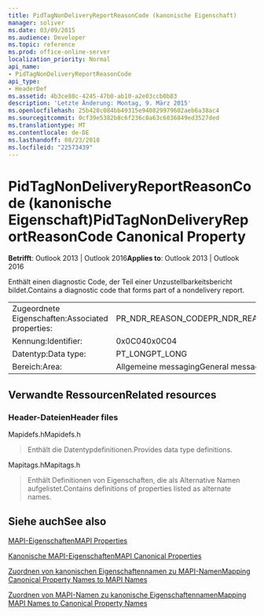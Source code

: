 ```yaml
---
title: PidTagNonDeliveryReportReasonCode (kanonische Eigenschaft)
manager: soliver
ms.date: 03/09/2015
ms.audience: Developer
ms.topic: reference
ms.prod: office-online-server
localization_priority: Normal
api_name:
- PidTagNonDeliveryReportReasonCode
api_type:
- HeaderDef
ms.assetid: 4b3ce80c-4245-47b0-ab10-a2e03ccb0b83
description: 'Letzte Änderung: Montag, 9. März 2015'
ms.openlocfilehash: 25b428c084bb49315e940829979602aeb6a38ac4
ms.sourcegitcommit: 0cf39e5382b8c6f236c8a63c6036849ed3527ded
ms.translationtype: MT
ms.contentlocale: de-DE
ms.lasthandoff: 08/23/2018
ms.locfileid: "22573439"
---
```

# <a name="pidtagnondeliveryreportreasoncode-canonical-property"></a><span data-ttu-id="dfdbc-103">PidTagNonDeliveryReportReasonCode (kanonische Eigenschaft)</span><span class="sxs-lookup"><span data-stu-id="dfdbc-103">PidTagNonDeliveryReportReasonCode Canonical Property</span></span>

  
  
<span data-ttu-id="dfdbc-104">**Betrifft**: Outlook 2013 | Outlook 2016</span><span class="sxs-lookup"><span data-stu-id="dfdbc-104">**Applies to**: Outlook 2013 | Outlook 2016</span></span> 
  
<span data-ttu-id="dfdbc-105">Enthält einen diagnostic Code, der Teil einer Unzustellbarkeitsbericht bildet.</span><span class="sxs-lookup"><span data-stu-id="dfdbc-105">Contains a diagnostic code that forms part of a nondelivery report.</span></span>
  
|||
|:-----|:-----|
|<span data-ttu-id="dfdbc-106">Zugeordnete Eigenschaften:</span><span class="sxs-lookup"><span data-stu-id="dfdbc-106">Associated properties:</span></span>  <br/> |<span data-ttu-id="dfdbc-107">PR_NDR_REASON_CODE</span><span class="sxs-lookup"><span data-stu-id="dfdbc-107">PR_NDR_REASON_CODE</span></span>  <br/> |
|<span data-ttu-id="dfdbc-108">Kennung:</span><span class="sxs-lookup"><span data-stu-id="dfdbc-108">Identifier:</span></span>  <br/> |<span data-ttu-id="dfdbc-109">0x0C04</span><span class="sxs-lookup"><span data-stu-id="dfdbc-109">0x0C04</span></span>  <br/> |
|<span data-ttu-id="dfdbc-110">Datentyp:</span><span class="sxs-lookup"><span data-stu-id="dfdbc-110">Data type:</span></span>  <br/> |<span data-ttu-id="dfdbc-111">PT_LONG</span><span class="sxs-lookup"><span data-stu-id="dfdbc-111">PT_LONG</span></span>  <br/> |
|<span data-ttu-id="dfdbc-112">Bereich:</span><span class="sxs-lookup"><span data-stu-id="dfdbc-112">Area:</span></span>  <br/> |<span data-ttu-id="dfdbc-113">Allgemeine messaging</span><span class="sxs-lookup"><span data-stu-id="dfdbc-113">General messaging</span></span>  <br/> |
   
## <a name="related-resources"></a><span data-ttu-id="dfdbc-114">Verwandte Ressourcen</span><span class="sxs-lookup"><span data-stu-id="dfdbc-114">Related resources</span></span>

### <a name="header-files"></a><span data-ttu-id="dfdbc-115">Header-Dateien</span><span class="sxs-lookup"><span data-stu-id="dfdbc-115">Header files</span></span>

<span data-ttu-id="dfdbc-116">Mapidefs.h</span><span class="sxs-lookup"><span data-stu-id="dfdbc-116">Mapidefs.h</span></span>
  
> <span data-ttu-id="dfdbc-117">Enthält die Datentypdefinitionen.</span><span class="sxs-lookup"><span data-stu-id="dfdbc-117">Provides data type definitions.</span></span>
    
<span data-ttu-id="dfdbc-118">Mapitags.h</span><span class="sxs-lookup"><span data-stu-id="dfdbc-118">Mapitags.h</span></span>
  
> <span data-ttu-id="dfdbc-119">Enthält Definitionen von Eigenschaften, die als Alternative Namen aufgelistet.</span><span class="sxs-lookup"><span data-stu-id="dfdbc-119">Contains definitions of properties listed as alternate names.</span></span>
    
## <a name="see-also"></a><span data-ttu-id="dfdbc-120">Siehe auch</span><span class="sxs-lookup"><span data-stu-id="dfdbc-120">See also</span></span>



[<span data-ttu-id="dfdbc-121">MAPI-Eigenschaften</span><span class="sxs-lookup"><span data-stu-id="dfdbc-121">MAPI Properties</span></span>](mapi-properties.md)
  
[<span data-ttu-id="dfdbc-122">Kanonische MAPI-Eigenschaften</span><span class="sxs-lookup"><span data-stu-id="dfdbc-122">MAPI Canonical Properties</span></span>](mapi-canonical-properties.md)
  
[<span data-ttu-id="dfdbc-123">Zuordnen von kanonischen Eigenschaftennamen zu MAPI-Namen</span><span class="sxs-lookup"><span data-stu-id="dfdbc-123">Mapping Canonical Property Names to MAPI Names</span></span>](mapping-canonical-property-names-to-mapi-names.md)
  
[<span data-ttu-id="dfdbc-124">Zuordnen von MAPI-Namen zu kanonische Eigenschaftennamen</span><span class="sxs-lookup"><span data-stu-id="dfdbc-124">Mapping MAPI Names to Canonical Property Names</span></span>](mapping-mapi-names-to-canonical-property-names.md)

